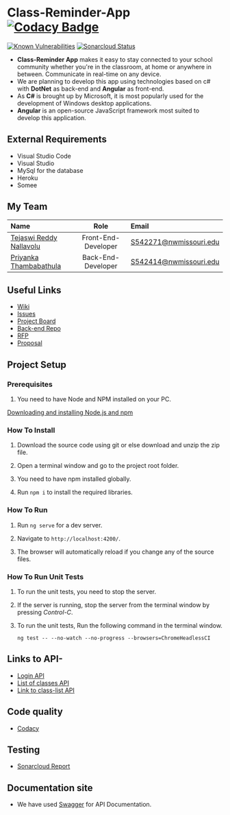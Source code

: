 # Class-Reminder-App [![Codacy Badge](https://app.codacy.com/project/badge/Grade/41ca830b8b6a4dd591510ea9141fa352)](https://www.codacy.com/gh/TejaswiNallavolu/angular-app-heroku/dashboard?utm_source=github.com&amp;utm_medium=referral&amp;utm_content=TejaswiNallavolu/angular-app-heroku&amp;utm_campaign=Badge_Grade)
[![Known Vulnerabilities](https://snyk.io/test/github/{TejaswiNallavolu}/{angular-app-heroku}/badge.svg)](https://snyk.io/test/github/{TejaswiNallavolu}/{angular-app-heroku})
[![Sonarcloud Status](https://sonarcloud.io/api/project_badges/measure?project=com.lapots.breed.judge:judge-rule-engine&metric=alert_status)](https://sonarcloud.io/dashboard?id=com.lapots.breed.judge:judge-rule-engine)

-  **Class-Reminder App** makes it easy to stay connected to your school community whether you're in the classroom, at home or anywhere in between. Communicate in real-time on any device.
-  We are planning to develop this app using technologies based on c# with **DotNet** as back-end and **Angular** as front-end.
-  As **C#** is brought up by Microsoft, it is most popularly used for the development of Windows desktop applications.
-  **Angular** is an open-source JavaScript framework most suited to develop this application.

## External Requirements
-  Visual Studio Code  
-  Visual Studio  
-  MySql for the database
-  Heroku
-  Somee

## My Team   
| Name      | Role | Email     |
| :---        |    :----:   | :---          
| [Tejaswi Reddy Nallavolu](https://github.com/TejaswiNallavolu)      | Front-End-Developer      | S542271@nwmissouri.edu   |
| [Priyanka Thambabathula](https://github.com/Priyanka1818)   | Back-End-Developer        | S542414@nwmissouri.edu      |

## Useful Links
-  [Wiki](https://github.com/TejaswiNallavolu/angular-app-heroku/wiki)   
-  [Issues](https://github.com/TejaswiNallavolu/angular-app-heroku/issues)
-  [Project Board](https://github.com/TejaswiNallavolu/angular-app-heroku/projects/1)
-  [Back-end Repo](https://github.com/TejaswiNallavolu/BackEnd-ClassReminderApp)
-  [RFP](https://github.com/harshakurra123/ClassRemainder)
-  [Proposal](https://github.com/TejaswiNallavolu/proposal)

## Project Setup

### Prerequisites

1. You need to have Node and NPM installed on your PC.

[Downloading and installing Node.js and npm](https://docs.npmjs.com/downloading-and-installing-node-js-and-npm)

### How To Install

1. Download the source code using git or else download and unzip the zip file.

2. Open a terminal window and go to the project root folder.

3. You need to have npm installed globally.

4. Run `npm i` to install the required libraries.

### How To Run

1. Run `ng serve` for a dev server.
 
2. Navigate to `http://localhost:4200/`.

3. The browser will automatically reload if you change any of the source files.

### How To Run Unit Tests

1. To run the unit tests, you need to stop the server.
 
2. If the server is running, stop the server from the terminal window by pressing *Control-C*.

3. To run the unit tests, Run the following command in the terminal window.

   `ng test -- --no-watch --no-progress --browsers=ChromeHeadlessCI`

## Links to API-
- [Login API](http://www.classreminder-1a.somee.com/api/login/allUser)
- [List of classes API](http://www.classreminder-1a.somee.com/api/login/getAllList)
- [Link to class-list API](http://www.classreminderproj.somee.com/api/ClassList/getAllClassList)

## Code quality
- [Codacy](https://app.codacy.com/gh/TejaswiNallavolu/angular-app-heroku/dashboard?utm_source=github.com&utm_medium=referral&utm_content=TejaswiNallavolu/angular-app-heroku&utm_campaign=Badge_Grade)

## Testing
- [Sonarcloud Report](https://sonarcloud.io/project/overview?id=TejaswiNallavolu_angular-app-heroku)

## Documentation site
- We have used [Swagger](https://app.swaggerhub.com/apis-docs/TejaswiNallavolu/auth-project/v1#/) for API Documentation.
